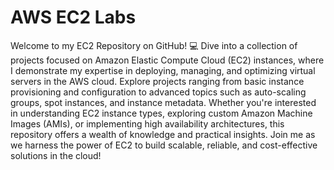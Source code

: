 # AWS EC2 Labs 
Welcome to my EC2 Repository on GitHub! 💻 
Dive into a collection of projects focused on Amazon Elastic Compute Cloud (EC2) instances, where I demonstrate my expertise in deploying, managing, and optimizing virtual servers in the AWS cloud. 
Explore projects ranging from basic instance provisioning and configuration to advanced topics such as auto-scaling groups, spot instances, and instance metadata. Whether you're interested in understanding EC2 instance types, exploring custom Amazon Machine Images (AMIs), or implementing high availability architectures, this repository offers a wealth of knowledge and practical insights. 
Join me as we harness the power of EC2 to build scalable, reliable, and cost-effective solutions in the cloud!